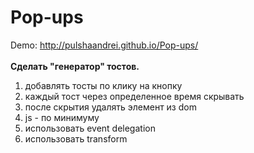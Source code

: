 # Pop-ups
Demo: http://pulshaandrei.github.io/Pop-ups/
</br>
</br>
<b>Сделать "генератор" тостов.</b>
<ol>
<li>добавлять тосты по клику на кнопку</li>
<li>каждый тост через определенное время скрывать</li>
<li>после скрытия удалять элемент из dom</li>
<li>js - по минимуму</li>
<li>использовать event delegation</li>
<li>использовать transform</li>
</ol>
